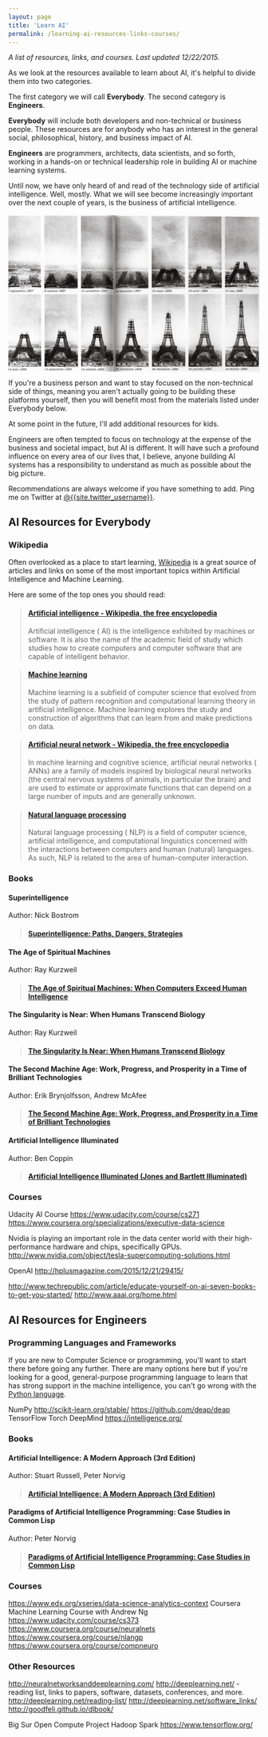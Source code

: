 ```yaml
---
layout: page
title: 'Learn AI'
permalink: /learning-ai-resources-links-courses/
---
```

<em>A list of resources, links, and courses. Last updated 12/22/2015.</em>

As we look at the resources available to learn about AI, it's helpful to divide them into two categories. 

The first category we will call <strong>Everybody</strong>. The second category is <strong>Engineers</strong>. 

<strong>Everybody</strong> will include both developers and non-technical or business people. These resources are for anybody who has an interest in the general social, philosophical, history, and business impact of AI. 

<strong>Engineers</strong> are programmers, architects, data scientists, and so forth, working in a hands-on or technical leadership role in building AI or machine learning systems.

Until now, we have only heard of and read of the technology side of artificial intelligence. Well, mostly. What we will see become increasingly important over the next couple of years, is the business of artificial intelligence. 

<img src="/images/public-domain-images-eiffel-tower-construction-1800s-0007.jpg" style="display: block; margin: 0 auto;"/>

If you're a business person and want to stay focused on the non-technical side of things, meaning you aren't actually going to be building these platforms yourself, then you will benefit most from the materials listed under Everybody below. 

At some point in the future, I'll add additional resources for kids.

Engineers are often tempted to focus on technology at the expense of the business and societal impact, but AI is different. It will have such a profound influence on every area of our lives that, I believe, anyone building AI systems has a responsibility to understand as much as possible about the big picture.

Recommendations are always welcome if you have something to add. Ping me on Twitter at <a target="_blank" href="http://www.twitter.com/{{site.twitter_username}}">@{{site.twitter_username}}</a>.

## AI Resources for Everybody

### Wikipedia

Often overlooked as a place to start learning, [Wikipedia](http://www.wikipedia.org) is a great source of articles and links on some of the most important topics within Artificial Intelligence and Machine Learning.

Here are some of the top ones you should read:

<blockquote class="embedly-card" data-card-key="3b8f7f5004e9492194b67bf4fde69a99" data-card-chrome="0" data-card-controls="0" data-card-align="left"><h4><a href="https://en.wikipedia.org/wiki/Artificial_intelligence">Artificial intelligence - Wikipedia, the free encyclopedia</a></h4><p>Artificial intelligence ( AI) is the intelligence exhibited by machines or software. It is also the name of the academic field of study which studies how to create computers and computer software that are capable of intelligent behavior.</p></blockquote>

<blockquote class="embedly-card" data-card-key="3b8f7f5004e9492194b67bf4fde69a99" data-card-chrome="0" data-card-controls="0" data-card-align="left"><h4><a href="https://en.wikipedia.org/wiki/Machine_learning">Machine learning</a></h4><p>Machine learning is a subfield of computer science that evolved from the study of pattern recognition and computational learning theory in artificial intelligence. Machine learning explores the study and construction of algorithms that can learn from and make predictions on data.</p></blockquote>

<blockquote class="embedly-card" data-card-key="3b8f7f5004e9492194b67bf4fde69a99" data-card-chrome="0" data-card-controls="0" data-card-align="left"><h4><a href="https://en.wikipedia.org/wiki/Artificial_neural_network">Artificial neural network - Wikipedia, the free encyclopedia</a></h4><p>In machine learning and cognitive science, artificial neural networks ( ANNs) are a family of models inspired by biological neural networks (the central nervous systems of animals, in particular the brain) and are used to estimate or approximate functions that can depend on a large number of inputs and are generally unknown.</p></blockquote>

<blockquote class="embedly-card" data-card-key="3b8f7f5004e9492194b67bf4fde69a99" data-card-chrome="0" data-card-controls="0" data-card-align="left"><h4><a href="https://en.wikipedia.org/wiki/Natural_language_processing">Natural language processing</a></h4><p>Natural language processing ( NLP) is a field of computer science, artificial intelligence, and computational linguistics concerned with the interactions between computers and human (natural) languages. As such, NLP is related to the area of human-computer interaction.</p></blockquote>

### Books

#### Superintelligence
Author: Nick Bostrom

<blockquote class="embedly-card" data-card-key="3b8f7f5004e9492194b67bf4fde69a99" data-card-chrome="0" data-card-controls="0" data-card-align="left"><h4><a href="http://www.amazon.com/Superintelligence-Dangers-Strategies-Nick-Bostrom-ebook/dp/B00LOOCGB2/ref=tmm_kin_swatch_0?_encoding=UTF8&qid=&sr=">Superintelligence: Paths, Dangers, Strategies</a></h4><p></p></blockquote>


#### The Age of Spiritual Machines
Author: Ray Kurzweil

<blockquote class="embedly-card" data-card-key="3b8f7f5004e9492194b67bf4fde69a99" data-card-chrome="0" data-card-controls="0" data-card-align="left"><h4><a href="http://www.amazon.com/The-Age-Spiritual-Machines-Intelligence-ebook/dp/B002CIY8JW/ref=pd_sim_351_2?ie=UTF8&dpID=41MLadZgJlL&dpSrc=sims&preST=_AC_UL160_SR104%2C160_&refRID=1NEJTK3E46T2ABVQ1ZQF">The Age of Spiritual Machines: When Computers Exceed Human Intelligence</a></h4><p></p></blockquote>


#### The Singularity is Near: When Humans Transcend Biology
Author: Ray Kurzweil

<blockquote class="embedly-card" data-card-key="3b8f7f5004e9492194b67bf4fde69a99" data-card-chrome="0" data-card-controls="0" data-card-align="left"><h4><a href="http://www.amazon.com/Singularity-Near-Humans-Transcend-Biology-ebook/dp/B000QCSA7C/ref=mt_kindle?_encoding=UTF8&me=">The Singularity Is Near: When Humans Transcend Biology</a></h4><p></p></blockquote>


#### The Second Machine Age: Work, Progress, and Prosperity in a Time of Brilliant Technologies
Author: Erik Brynjolfsson, Andrew McAfee

<blockquote class="embedly-card" data-card-key="3b8f7f5004e9492194b67bf4fde69a99" data-card-chrome="0" data-card-controls="0" data-card-align="left"><h4><a href="http://www.amazon.com/Second-Machine-Age-Prosperity-Technologies-ebook/dp/B00D97HPQI/ref=mt_kindle?_encoding=UTF8&me=">The Second Machine Age: Work, Progress, and Prosperity in a Time of Brilliant Technologies</a></h4><p></p></blockquote>

#### Artificial Intelligence Illuminated 
Author: Ben Coppin

<blockquote class="embedly-card" data-card-key="3b8f7f5004e9492194b67bf4fde69a99" data-card-chrome="0" data-card-controls="0" data-card-align="left"><h4><a href="http://www.amazon.com/Artificial-Intelligence-Illuminated-Ben-Coppin/dp/0763732303 ">Artificial Intelligence Illuminated (Jones and Bartlett Illuminated)</a></h4><p></p></blockquote>


### Courses
Udacity AI Course https://www.udacity.com/course/cs271
https://www.coursera.org/specializations/executive-data-science

Nvidia is playing an important role in the data center world with their high-performance hardware and chips, specifically GPUs.
http://www.nvidia.com/object/tesla-supercomputing-solutions.html

OpenAI
http://hplusmagazine.com/2015/12/21/29415/

http://www.techrepublic.com/article/educate-yourself-on-ai-seven-books-to-get-you-started/
http://www.aaai.org/home.html

## AI Resources for Engineers


### Programming Languages and Frameworks

If you are new to Computer Science or programming, you'll want to start there before going any further. There are many options here but if you're looking for a good, general-purpose programming language to learn that has strong support in the machine intelligence, you can't go wrong with the <a href="https://www.python.org/">Python language</a>.

NumPy
http://scikit-learn.org/stable/
https://github.com/deap/deap
TensorFlow
Torch
DeepMind
https://intelligence.org/

### Books

#### Artificial Intelligence: A Modern Approach (3rd Edition)
Author: Stuart Russell, Peter Norvig

<blockquote class="embedly-card" data-card-key="3b8f7f5004e9492194b67bf4fde69a99" data-card-chrome="0" data-card-controls="0" data-card-align="left"><h4><a href="http://www.amazon.com/Artificial-Intelligence-Modern-Approach-Edition/dp/0136042597">Artificial Intelligence: A Modern Approach (3rd Edition)</a></h4><p></p></blockquote>

#### Paradigms of Artificial Intelligence Programming: Case Studies in Common Lisp
Author: Peter Norvig

<blockquote class="embedly-card" data-card-key="3b8f7f5004e9492194b67bf4fde69a99" data-card-chrome="0" data-card-controls="0" data-card-align="left"><h4><a href="http://www.amazon.com/Paradigms-Artificial-Intelligence-Programming-Studies/dp/1558601910">Paradigms of Artificial Intelligence Programming: Case Studies in Common Lisp</a></h4><p></p></blockquote>

### Courses

https://www.edx.org/xseries/data-science-analytics-context
Coursera Machine Learning Course with Andrew Ng
https://www.udacity.com/course/cs373
https://www.coursera.org/course/neuralnets
https://www.coursera.org/course/nlangp
https://www.coursera.org/course/compneuro

### Other Resources

http://neuralnetworksanddeeplearning.com/
http://deeplearning.net/ - reading list, links to papers, software, datasets, conferences, and more.
http://deeplearning.net/reading-list/
http://deeplearning.net/software_links/
http://goodfeli.github.io/dlbook/


Big Sur
Open Compute Project
Hadoop
Spark
https://www.tensorflow.org/

<script async src="//cdn.embedly.com/widgets/platform.js" charset="UTF-8"></script>
